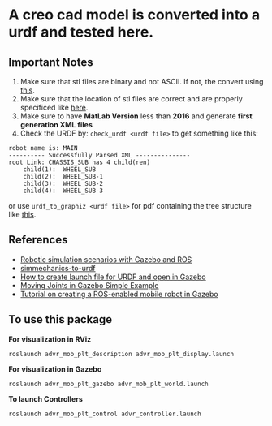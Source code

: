 # A creo cad model is converted into a urdf and tested here.

## Important Notes

1. Make sure that stl files are binary and not ASCII. If not, the convert using [this](https://github.com/cmpolis/convertSTL).
2. Make sure that the location of stl files are correct and are properly specificed like [here](https://github.com/ajaygunalan/just_mobile_base/blob/master/advr_mob_plt_description/urdf/main.urdf).
3. Make sure to have **MatLab Version** less than **2016** and generate **first generation XML files**
4. Check the URDF by: `check_urdf <urdf file>` to get something like this:
```
robot name is: MAIN
---------- Successfully Parsed XML ---------------
root Link: CHASSIS_SUB has 4 child(ren)
    child(1):  WHEEL_SUB
    child(2):  WHEEL_SUB-1
    child(3):  WHEEL_SUB-2
    child(4):  WHEEL_SUB-3
```
or use `urdf_to_graphiz <urdf file>` for pdf containing the tree structure like [this](https://github.com/ajaygunalan/just_mobile_base/blob/master/advr_mob_plt_description/urdf/MAIN.pdf).


## References

* [Robotic simulation scenarios with Gazebo and ROS](https://www.generationrobots.com/blog/en/robotic-simulation-scenarios-with-gazebo-and-ros/)
* [simmechanics-to-urdf](https://github.com/robotology/simmechanics-to-urdf)
* [How to create launch file for URDF and open in Gazebo](https://www.theconstructsim.com/ros-qa-142-how-to-create-launch-file-for-urdf-and-open-in-gazebo/)
* [Moving Joints in Gazebo Simple Example](https://www.theconstructsim.com/ros-qa-070-moving-joints-gazebo-simple-example/)
* [Tutorial on creating a ROS-enabled mobile robot in Gazebo](https://github.com/HumaRobotics/mybot_gazebo_tutorial)

## To use this package

**For visualization in RViz**

```
roslaunch advr_mob_plt_description advr_mob_plt_display.launch

```
**For visualization in Gazebo**

```
roslaunch advr_mob_plt_gazebo advr_mob_plt_world.launch
```

**To launch Controllers**

```
roslaunch advr_mob_plt_control advr_controller.launch
```
